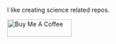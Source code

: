 I like creating science related repos.

<a href="https://www.buymeacoffee.com/eonurk" target="_blank"><img src="https://cdn.buymeacoffee.com/buttons/v2/default-yellow.png" alt="Buy Me A Coffee" style="height: 40px !important;width: 150px !important;" ></a>

